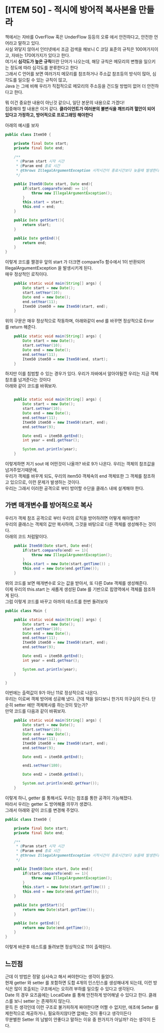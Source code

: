 # [ITEM 50] - 적시에 방어적 복사본을 만들라 

책에서는 자바를 OverFlow 혹은 UnderFlow 등등의 오류 에서 안전하다고, 안전한 언어라고 말하고 있다. <br>
사실 와닿지 않아서 인터넷에서 조금 검색을 해보니 C 코딩 표준의 규칙은 100여가지이고, 자바는 170여가지가 있다고 한다. <br>
여기서 **심각도가 높은 규칙**이란 단어가 나오는데, 해당 규칙은 메모리의 변형을 일으키는 정도에 따라 심각도를 분류한다고 한다 <br>
그래서 C 언어를 보면 여러가지 메모리를 참조하거나 주소값 참조등의 방식이 많아, 심각도를 일으킬 수 있는 규칙이 많고, <br>
Java 는 그에 비해 우리가 직접적으로 메모리의 주소등을 건드릴 방법이 없어 더 안전하다고 한다. <br>

뭐 이건 중요한 내용이 아닌것 같으니, 일단 본문의 내용으로 가겠다! <br>
집중해야 할 내용은 이거 같다. **클라이언트가 여러분의 불변식을 깨뜨리려 혈안이 되어 있다고 가정하고, 방어적으로 프로그래밍 해야한다** <br>

아래의 예시를 보자

```java
public class Item50 {

    private final Date start;
    private final Date end;

    /**
     * @Param start 시작 시간
     * @Param end 종료 시간
     * @throws IllegalArgumentException 시작시간이 종료시간보다 늦을때 발생한다.
     */

    public Item50(Date start, Date end){
        if(start.compareTo(end) == 1){
            throw new IllegalArgumentException();
        }
        this.start = start;
        this.end = end;
    }

    public Date getStart(){
        return start;
    }

    public Date getEnd(){
        return end;
    }
}
```

이렇게 코드를 짤경우 앞의 start 가 더크면 compareTo 함수에서 1이 반환되어 IllegalArgumentException 을 발생시키게 된다. <br>
매우 정상적인 로직이다. 

```java
    public static void main(String[] args) {
        Date start = new Date();
        start.setYear(10);
        Date end = new Date();
        end.setYear(11);
        Item50 item50 = new Item50(start, end);
    }
```

위의 구문은 매우 정상적으로 작동하며, 아래와같이 end 를 바꾸면 정상적으로 Error 를 return 해준다.

```java
    public static void main(String[] args) {
        Date start = new Date();
        start.setYear(10);
        Date end = new Date();
        end.setYear(11);
        Item50 item50 = new Item50(end, start);
    }
```

하지만 이를 침범할 수 있는 경우가 있다. 우리가 자바에서 알아야될껀 우리는 지금 객체 참조를 넘겨준다는 것이다 <br>
아래와 같이 코드를 바꿔보자.

```java

    public static void main(String[] args) {
        Date start = new Date();
        start.setYear(10);
        Date end = new Date();
        end.setYear(11);
        Item50 item50 = new Item50(start, end);
        end.setYear(9);

        Date end1 = item50.getEnd();
        int year = end1.getYear();

        System.out.println(year);
    }
```

이렇게하면 저기 sout 에 어떤것이 나올까? 바로 9가 나온다. 우리는 객체의 참조값을 넘겨주었기때문에, <br>
우리가 객체를 바꾸게 되도, 우리의 item50 객체속의 end 객체또한 그 객체를 참조하고 있으므로, 이런 문제가 발생하는 것이다. <br>
우리는 그래서 이러한 공격으로 부터 방어할 수단을 클래스 내에 설계해야 한다. <br>

## 가변 매개변수를 방어적으로 복사

우리가 객체 참조 공격으로 부터 우리의 로직을 방어하려면 어떻게 해야할까? <br>
우리의 클래스는 객체의 값만 복사하여, 그것을 바탕으로 다른 객체를 생성해주는 것이다. <br>
아래의 코드 처럼말이다. <br>

```java
    public Item50(Date start, Date end){
        if(start.compareTo(end) == 1){
            throw new IllegalArgumentException();
        }
        this.start = new Date(start.getTime()) ;
        this.end = new Date(end.getTime());
    }
```

위의 코드를 보면 매개변수로 오는 값을 받아서, 또 다른 Date 객체를 생성해준다. <br>
이제 우리의 this.start 는 새롭게 생성된 Date 를 기반으로 힙영역에서 객체를 참조하게 된다. <br>
그럼 이렇게 코드를 바꾸고 아까의 테스트를 한번 돌려보자 <br>

```java
public class Main {

    public static void main(String[] args) {
        Date start = new Date();
        start.setYear(10);
        Date end = new Date();
        end.setYear(11);
        Item50 item50 = new Item50(start, end);
        end.setYear(9);

        Date end1 = item50.getEnd();
        int year = end1.getYear();

        System.out.println(year);
    }

}
```

이번에는 출력값이 9가 아닌 11로 정상적으로 나온다. <br>
우리는 이로써 객체 방어에 성공해 냈다. 근데 책을 읽다보니 한가지 의구심이 든다. 단순히 setter 에만 객체복사를 하는것이 맞는가? <br>
만약 코드를 다음과 같이 바꿔보자. <br>

```java
    public static void main(String[] args) {
        Date start = new Date();
        start.setYear(10);
        Date end = new Date();
        end.setYear(11);
        Item50 item50 = new Item50(start, end);
        end.setYear(9);

        Date end1 = item50.getEnd();

        end1.setYear(180);

        Date end2 = item50.getEnd();

        System.out.println(end2.getYear());
    }
```

이렇게 하니, getter 를 통해서도 우리는 참조를 통한 공격이 가능해졌다. <br>
따라서 우리는 getter 도 방어해줄 의무가 생겼다. <br>
그래서 아래와 같이 코드를 변경해 주었다. <br>

```java
public class Item50 {

    private final Date start;
    private final Date end;

    /**
     * @Param start 시작 시간
     * @Param end 종료 시간
     * @throws IllegalArgumentException 시작시간이 종료시간보다 늦을때 발생한다.
     */

    public Item50(Date start, Date end){
        if(start.compareTo(end) == 1){
            throw new IllegalArgumentException();
        }
        this.start = new Date(start.getTime()) ;
        this.end = new Date(end.getTime());
    }

    public Date getStart(){
        return new Date(start.getTime());
    }

    public Date getEnd(){
        return new Date(end.getTime());
    }
}
```

이렇게 바꾼후 테스트를 돌려보면 정상적으로 11이 출력된다.

## 느낀점

근데 이 방법은 정말 심사숙고 해서 써야한다는 생각이 들었다. <br>
현재 getter 와 setter 를 포함하면 도합 4개의 인스턴스를 생성해내게 되는데, 이런 방식은 많이 호출되는 구조에서는 오히려 부하를 일으킬 수 있다고 생각된다. <br>
Date 의 경우 요즈음에는 LocalDate 를 통해 안전하게 방어해낼 수 있다고 한다. 클래스를 보니 setter 는 존재하지 않는다. <br>
문득 든 생각인데 이런 구조로 불가피하게 짜야한다면 어쩔 수 없지만, 애초에 Setter 를 제한적으로 제공하거나, 필요하지않다면 없애는 것이 좋다고 생각이든다 <br>
무분별한 Setter 의 남발이 안좋다고 말하는 이유 중 한가지가 아닐까? 라는 생각이 든다. <br>